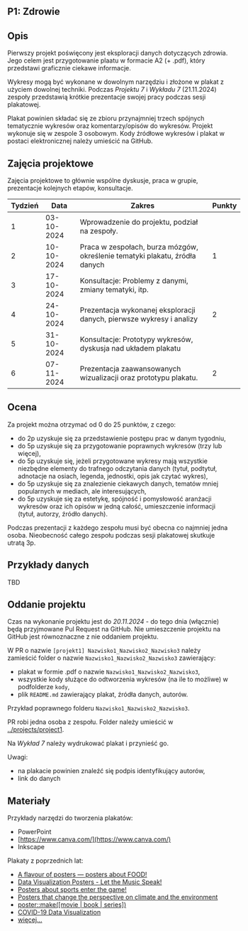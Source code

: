## P1: Zdrowie

## Opis

Pierwszy projekt poświęcony jest eksploracji danych dotyczących zdrowia. Jego celem jest przygotowanie plaatu w formacie A2 (+ .pdf), który przedstawi graficznie ciekawe informacje.

Wykresy mogą być wykonane w dowolnym narzędziu i złożone w plakat z użyciem dowolnej techniki. Podczas *Projektu 7* i *Wykładu 7* (21.11.2024) zespoły przedstawią krótkie prezentacje swojej pracy podczas sesji plakatowej.

Plakat powinien składać się ze zbioru przynajmniej trzech spójnych tematycznie wykresów oraz komentarzy/opisów do wykresów. Projekt wykonuje się w zespole 3 osobowym. Kody źródłowe wykresów i plakat w postaci elektronicznej należy umieścić na GitHub.


## Zajęcia projektowe

Zajęcia projektowe to głównie wspólne dyskusje, praca w grupie, prezentacje kolejnych etapów, konsultacje.

<table style="undefined;table-layout: fixed; width: 526px">
<colgroup>
<col style="width: 59.116667px">
<col style="width: 82.116667px">
<col style="width: 331.116667px">
<col style="width: 54.116667px">
</colgroup>
<thead>
  <tr>
    <th>Tydzień</th>
    <th>Data</th>
    <th>Zakres</th>
    <th>Punkty</th>
  </tr>
</thead>
<tbody>
  <tr>
    <td>1</td>
    <td>03-10-2024</td>
    <td>Wprowadzenie do projektu, podział na zespoły.</td>
    <td></td>
  </tr>
  <tr>
    <td>2</td>
    <td>10-10-2024</td>
    <td>Praca w zespołach, burza mózgów, określenie tematyki plakatu, źródła danych</td>
    <td>1</td>
  </tr>
  <tr>
    <td>3</td>
    <td>17-10-2024</td>
    <td>Konsultacje: Problemy z danymi, zmiany tematyki, itp. </td>
    <td></td>
  </tr>
  <tr>
    <td>4</td>
    <td>24-10-2024</td>
    <td>Prezentacja wykonanej eksploracji danych, pierwsze wykresy i analizy </td>
    <td>2</td>
  </tr>
  <tr>
    <td>5</td>
    <td>31-10-2024</td>
    <td>Konsultacje: Prototypy wykresów, dyskusja nad układem plakatu </td>
    <td></td>
  </tr>
  <tr>
    <td>6</td>
    <td>07-11-2024</td>
    <td>Prezentacja zaawansowanych wizualizacji oraz prototypu plakatu. </td>
    <td>2</td>
  </tr>
 
</tbody>
</table>

## Ocena

Za projekt można otrzymać od 0 do 25 punktów, z czego:

-   do 2p uzyskuje się za przedstawienie postępu prac w danym tygodniu,
-   do 5p uzyskuje się za przygotowanie poprawnych wykresów (trzy lub więcej),
-   do 5p uzyskuje się, jeżeli przygotowane wykresy mają wszystkie niezbędne elementy do trafnego odczytania danych (tytuł, podtytuł, adnotacje na osiach, legenda, jednostki, opis jak czytać wykres),
-   do 5p uzyskuje się za znalezienie ciekawych danych, tematów mniej popularnych w mediach, ale interesujących,
-   do 5p uzyskuje się za estetykę, spójność i pomysłowość aranżacji wykresów oraz ich opisów w jedną całość, umieszczenie informacji (tytuł, autorzy, źródło danych).

Podczas prezentacji z każdego zespołu musi być obecna co najmniej jedna osoba. Nieobecność całego zespołu podczas sesji plakatowej skutkuje utratą 3p.


## Przykłady danych
TBD




## Oddanie projektu

Czas na wykonanie projektu jest do *20.11.2024* - do tego dnia (włącznie) będą przyjmowane Pul Request na GitHub. Nie umieszczenie projektu na GitHub jest równoznaczne z nie oddaniem projektu.

W PR o nazwie `[projekt1] Nazwisko1_Nazwisko2_Nazwisko3` należy zamieścić folder o nazwie `Nazwisko1_Nazwisko2_Nazwisko3` zawierający:
- plakat w formie .pdf o nazwie `Nazwisko1_Nazwisko2_Nazwisko3`, 
- wszystkie kody służące do odtworzenia wykresów (na ile to możliwe) w podfolderze `kody`,
- plik `README.md` zawierający plakat, źródła danych, autorów.

Przykład poprawnego folderu `Nazwisko1_Nazwisko2_Nazwisko3`.

PR robi jedna osoba z zespołu. Folder należy umieścić w [../projects/project1](https://github.com/kozaka93/2024Z-DataVisualizationTechniques/tree/main/projects/project1).

Na *Wykład 7* należy wydrukować plakat i przynieść go. 

Uwagi:

-   na plakacie powinien znaleźć się podpis identyfikujący autorów,
-   link do danych

## Materiały

Przykłady narzędzi do tworzenia plakatów:

-   PowerPoint
-   [](https://www.canva.com/)[https://www.canva.com/](https://www.canva.com/)
-   Inkscape

Plakaty z poprzednich lat:
- [A flavour of posters — posters about FOOD!](https://medium.com/@kozaka/a-flavour-of-posters-posters-about-food-2a1786c115dc)
- [Data Visualization Posters - Let the Music Speak!](https://medium.com/@kozaka/data-visualization-posters-let-the-music-speak-a52fbcda5687)
- [Posters about sports enter the game!](https://medium.com/responsibleml/posters-about-sports-enter-the-game-4cd77e659afe)
- [Posters that change the perspective on climate and the environment](https://medium.com/responsibleml/posters-that-change-the-perspective-on-climate-and-the-environment-c3682c0f6c39)
- [poster::make([movie | book | series])](https://medium.com/responsibleml/poster-make-movie-book-series-3ac2c8a01180)
- [COVID-19 Data Visualization](https://medium.com/responsibleml/covid-19-data-visualization-bc0732c19d46)
- [więcej...](https://github.com/MI2-Education/posters)
